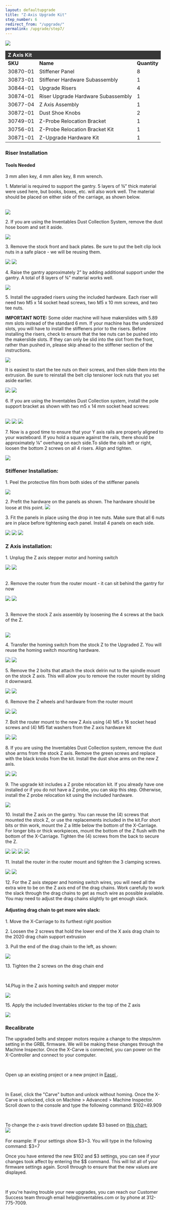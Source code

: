 ```yaml
---
layout: defaultupgrade
title: "Z-Axis Upgrade Kit"
step_number: 6
redirect_from: "/upgrade/"
permalink: /upgrade/step7/
---
```

<img src="photos/INV_1024x768_B_2208_Labeled.png">

<table>
  <tr>
    <td style="color:#fff;background: #383838" colspan="3">
      <b>Z Axis Kit</b>
    </td>
  </tr>
  <tr>
    <td>
      <b>SKU</b>
    </td>
    <td>
      <b>Name</b>
    </td>
    <td>
      <b>Quantity</b>
    </td>
  </tr>
  <tr>
    <td>
      30870-01
    </td>
    <td>
      Stiffener Panel
    </td>
    <td>
     8
    </td>
  </tr>
  <tr>
    <td>
     30873-01
    </td>
    <td>
      Stiffener Hardware Subassembly
    </td>
    <td>
     1
    </td>
  </tr>
  <tr>
    <td>
      30844-01
    </td>
    <td>
     Upgrade Risers
    </td>
    <td>
      4
    </td>
  </tr>
  <tr>
    <td>
      30874-01
    </td>
    <td>
      Riser Upgrade Hardware Subassembly
    </td>
    <td>
      1
    </td>
  </tr>
  <tr>
    <td>
      30677-04
    </td>
    <td>
      Z Axis Assembly
    </td>
    <td>
      1
    </td>
  </tr>
 <tr>
    <td>
      30872-01
    </td>
    <td>
      Dust Shoe Knobs
    </td>
    <td>
      2
    </td>
  </tr>
  <tr>
    <td>
      30749-01
    </td>
    <td>
      Z-Probe Relocation Bracket
    </td>
    <td>
      1
    </td>
  </tr>
 <tr>
    <td>
      30756-01
    </td>
    <td>
      Z-Probe Relocation Bracket Kit
    </td>
    <td>
      1
    </td>
  </tr>
<tr>
    <td>
      30871-01
    </td>
    <td>
      Z-Upgrade Hardware Kit
    </td>
    <td>
      1
    </td>
  </tr>
  </table>

<!--<div class="note">
    <i class="fa fa-hand-o-right"></i>
     <span class="note-text">
     <strong>Note: Make sure the X-Controller is completely powered off. Failure to disconnect stepper motors will damage the electronics. </strong>
     </span>
  </div>
<p>
Gather up the following tools to get started.</p>

<table>
  <tr>
    <td style="color:#fff;background: #383838;" colspan="3"><b>Tools</b> </td>
  </tr>
  <tr>
    <td colspan="3">3mm Allen Wrench </td>
  </tr>
  <tr>
    <td colspan="3">4mm Allen Wrench </td>
  </tr>
  <tr>
    <td colspan="3">8mm Wrench or socket </td>
  </tr>
  <tr>
    <td colspan="3">Scissors or knife</td>
  </tr>
</table>  -->
<h3> Riser Installation </h3>
<h4>Tools Needed</h4>
<p>3 mm allen key, 4 mm allen key, 8 mm wrench.<br>
  
<p>1. Material is required to support the gantry. 5 layers of ¾” thick material were used here, but books, boxes, etc. will also work well.  The material should be placed on either side of the carriage, as shown below.</p><br>
<img src="photos/IMG_2511.png">

<br>

<p>2. If you are using the Inventables Dust Collection System, remove the dust hose boom and set it aside.</p>
<img src="photos/IMG_2530.png"><br>

<p>3. Remove the stock front and back plates. Be sure to put the belt clip lock nuts in a safe place - we will be reusing them.</p>   
<img src="photos/IMG_2520.png">
<img src="photos/IMG_2513.png"><br>

<p>4. Raise the gantry approximately 2” by adding additional support under the gantry.   A total of 8 layers of ¾” material works well.</p>
<img src="photos/IMG_2523.png"><br>

<p>5. Install the upgraded risers using the included hardware. Each riser will need two M5 x 14 socket head screws, two M5 x 10 mm screws, and two tee nuts.</p>
<p><b>IMPORTANT NOTE:</b> Some older machine will have makerslides with 5.89 mm slots instead of the standard 6 mm. If your machine has the undersized slots, you will have to install the stiffeners prior to the risers. Before installing the risers, check to ensure that the tee nuts can be pushed into the makerslide slots. If they can only be slid into the slot from the front, rather than pushed in, please skip ahead to the stiffener section of the instructions.</p>
  <img src="photos/image1.png">
  
  
 <p>It is easiest to start the tee nuts on their screws, and then slide them into the extrusion.  Be sure to reinstall the belt clip tensioner lock nuts that you set aside earlier.</p>
 
 <img src="photos/IMG_2524.png">
 
<img src="photos/IMG_2531.png">

<p>6. If you are using the Inventables Dust Collection system, install the pole support bracket as shown with two m5 x 14 mm socket head screws:</p><br>
<img src="photos/image4.png">
<img src="photos/IMG_2529.png">
<img src="photos/IMG_2530.png">

<p>7. Now is a good time to ensure that your Y axis rails are properly aligned to your wasteboard. If you hold a square against the rails, there should be approximately ⅛” overhang on each side.To slide the rails left or right, loosen the bottom 2 screws on all 4 risers. Align and tighten.</p>
<img src="photos/IMG_2535.png"> <br>


<h3>Stiffener Installation:</h3>
<p>1. Peel the protective film from both sides of the stiffener panels</p>
<img src="photos/IMG_2537.png"> <br>

<p>2. Prefit the hardware on the panels as shown. The hardware should be loose at this point.
<img src="photos/image3.png"> <br>

<p>3. Fit the panels in place using the drop in tee nuts. Make sure that all 6 nuts are in place before tightening each panel. Install 4 panels on each side.</p>
<img src="photos/IMG_2540.png">
<img src="photos/IMG_2542.png">
<img src="photos/IMG_2547.png"> <br>

<h3>Z Axis installation:</h3>
<p>1. Unplug the Z axis stepper motor and homing switch</P>
<img src="photos/IMG_2548.png">
<img src="photos/IMG_2550.png"> <br>
<br>
<p>2. Remove the router from the router mount - it can sit behind the gantry for now</p>
<img src="photos/IMG_2551.png">
<img src="photos/IMG_2552.png"> <br>
<br>
<p>3. Remove the stock Z axis assembly by loosening the 4 screws at the back of the Z.</p><br>
<img src="photos/IMG_2554.png"> <br>

<p>4. Transfer the homing switch from the stock Z to the Upgraded Z.   You will reuse the homing switch mounting hardware.</p>
<img src="photos/IMG_2555.png">
<img src="photos/IMG_2559.png"> <br>

<p>5. Remove the 2 bolts that attach the stock delrin nut to the spindle mount on the stock Z axis. This will allow you to remove the router mount by sliding it downward.</p>
<img src="photos/IMG_2561.png">
<img src="photos/IMG_2562.png"> <br>

<p>6. Remove the Z wheels and hardware from the router mount</p>
<img src="photos/IMG_2563.png">
<img src="photos/IMG_2564.png"> <br>

<p>7. Bolt the router mount to the new Z Axis using (4) M5 x 16 socket head screws and (4) M5 flat washers from the Z axis hardware kit </p>
<img src="photos/IMG_2565.png">
<img src="photos/IMG_2566.png"> <br>

<p>8. If you are using the Inventables Dust Collection system, remove the dust shoe arms from the stock Z axis. Remove the green screws and replace with the black knobs from the kit. Install the dust shoe arms on the new Z axis.</p>
<img src="photos/IMG_2568.png">
<img src="photos/IMG_2569.png"> <br>

<p>9. The upgrade kit includes a Z probe relocation kit. If you already have one installed or if you do not have a Z probe, you can skip this step. Otherwise, install the Z probe relocation kit using the included hardware. </p>
<img src="photos/IMG_2571.png"> <br>

<p>10. Install the Z axis on the gantry. You can reuse the (4) screws that mounted the stock Z, or use the replacements included in the kit.For short bits or thin work, mount the Z a little below the bottom of the X-Carriage. For longer bits or thick workpieces, mount the bottom of the Z flush with the bottom of the X-Carriage. Tighten the (4) screws from the back to secure the Z. </p>
<img src="photos/IMG_2576.png">
<img src="photos/IMG_2573.png">
<img src="photos/IMG_2575.png">
<img src="photos/IMG_2578.png"> <br>

<p>11. Install the router in the router mount and tighten the 3 clamping screws.</p>
<img src="photos/IMG_2579.png">
<img src="photos/IMG_2587.png"> <br>

<p>12. For the Z axis stepper and homing switch wires, you will need all the extra wire to be on the Z axis end of the drag chains. Work carefully to work the slack through the drag chains to get as much wire as possible available. You may need to adjust the drag chains slightly to get enough slack.</p>

<h4>Adjusting drag chain to get more wire slack:</h4>
<p>1. Move the X-Carriage to its furthest right position </p>
<p>2. Loosen the 2 screws that hold the lower end of the X axis drag chain to the 2020 drag chain support extrusion</p>
<p>3. Pull the end of the drag chain to the left, as shown:</p>
<img src="photos/image2.png">

<p>13. Tighten the 2 screws on the drag chain end</p>
<br>
<p>14.Plug in the Z axis homing switch and stepper motor</p>
<img src="photos/IMG_2581.png"><br>

<p>15. Apply the included Inventables sticker to the top of the Z axis</p>
<img src="photos/IMG_2589.png">

<h3>Recalibrate</h3>
<p>The upgraded belts and stepper motors require a change to the steps/mm setting in the GRBL firmware. We will be making these changes through the Machine Inspector. Once the X-Carve is connected, you can power on the X-Controller and connect to your computer. </p><br>

<p>Open up an existing project or a new project in <a href="https://easel.inventables.com" target="_blank">Easel </a>. </p><br>

<p>In Easel, click the "Carve" button and unlock without homing. Once the X-Carve is unlocked, click on Machine > Advanced > Machine Inspector. Scroll down to the console and type the following command: $102=49.909 </p><br>

<p>To change the z-axis travel direction update $3 based on <a href="https://github.com/gnea/grbl/wiki/Grbl-v1.1-Configuration#2--step-port-invert-mask" target="_blank">this chart: </a><br>
<img src="photos/image5.png"> <br>
<br>
For example: If your settings show $3=3. You will type in the following command: $3=7
<br>
<p>Once you have entered the new $102 and $3 settings, you can see if your changes took affect by entering the $$ command. This will list all of your firmware settings again. Scroll through to ensure that the new values are displayed.</p>
<br>
<p>If you're having trouble your new upgrades, you can reach our Customer Success team through email help@inventables.com or by phone at 312-775-7009.</p>
